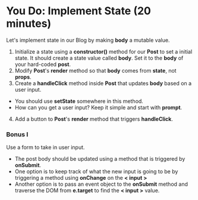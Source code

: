 # You Do: Implement State (20 minutes) #

Let's implement state in our Blog by making __body__ a mutable value.

1. Initialize a state using a __constructor()__ method for our __Post__ to set a initial state. It should create a state value called __body__. Set it to the __body__ of your hard-coded __post__.
2. Modify __Post__'s __render__ method so that __body__ comes from __state__, not __props__.
3. Create a __handleClick__ method inside __Post__ that updates __body__ based on a user input.
  - You should use __setState__ somewhere in this method.
  - How can you get a user input? Keep it simple and start with __prompt__.
4. Add a button to __Post__'s __render__ method that triggers __handleClick__.

### Bonus I ###

Use a form to take in user input.

- The post body should be updated using a method that is triggered by __onSubmit__.
- One option is to keep track of what the new input is going to be by triggering a method using __onChange__ on the __< input >__
- Another option is to pass an event object to the __onSubmit__ method and traverse the DOM from __e.target__ to find the __< input >__ value.
